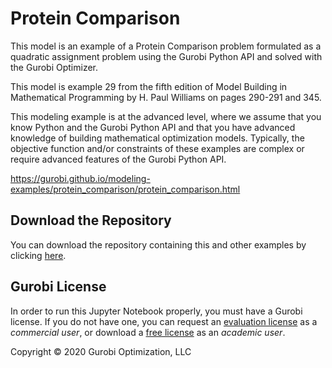 # Protein Comparison

This model is an example of a Protein Comparison problem formulated as a quadratic assignment problem using the Gurobi 
Python API and solved with the Gurobi Optimizer.

This model is example 29 from the fifth edition of Model Building in Mathematical Programming by H. Paul Williams 
on pages 290-291 and 345.

This modeling example is at the advanced level, where we assume that you know Python and the Gurobi Python API 
and that you have advanced knowledge of building mathematical optimization models. Typically, the objective function and/or constraints of these examples are complex or require advanced features of the Gurobi Python API.

https://gurobi.github.io/modeling-examples/protein_comparison/protein_comparison.html

## Download the Repository

You can download the repository containing this and other examples 
by clicking [here](https://github.com/Gurobi/modeling-examples/archive/master.zip). 

## Gurobi License

In order to run this Jupyter Notebook properly, you must have a Gurobi license. If you do not have one, you can request 
an [evaluation license](https://www.gurobi.com/downloads/request-an-evaluation-license/?utm_source=3PW&utm_medium=OT&utm_campaign=WW-MU-MUI-OR-O_LEA-PR_NO-Q3_FY20_WW_JPME_PROTEIN_COMPARISON_COM_EVAL_GitHub&utm_term=Protein_Comparison&utm_content=C_JPM) 
as a *commercial user*, or download a [free license](https://www.gurobi.com/academia/academic-program-and-licenses/?utm_source=3PW&utm_medium=OT&utm_campaign=WW-MU-EDU-OR-O_LEA-PR_NO-Q3_FY20_WW_JPME_PROTEIN_COMPARISON_ACADEMIC_EVAL_GitHub&utm_term=Protein_Comparison&utm_content=C_JPM) as an *academic user*.

Copyright © 2020 Gurobi Optimization, LLC
